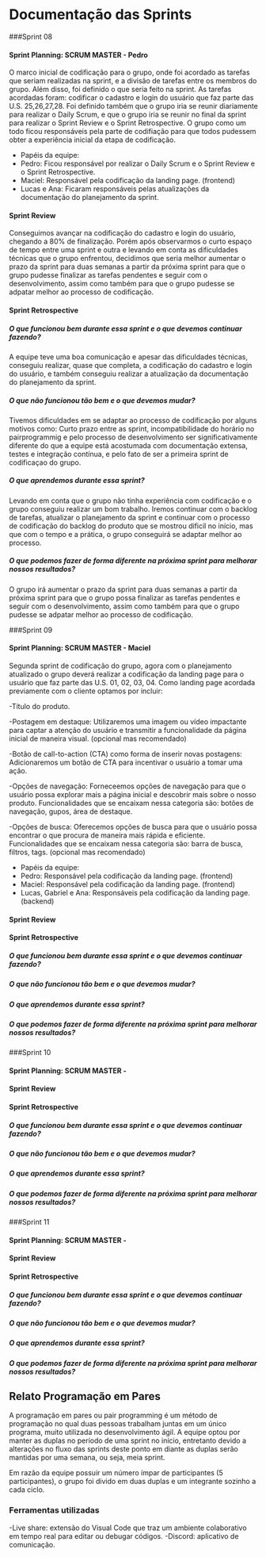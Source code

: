 # Documentação das Sprints

###Sprint 08

#### **Sprint Planning**: SCRUM MASTER - Pedro
O marco inicial de codificação para o grupo, onde foi acordado as tarefas que seriam realizadas na sprint, e a divisão de tarefas entre os membros do grupo. Além disso, foi definido o que seria feito na sprint. As tarefas acordadas foram: codificar o cadastro e login do usuário que faz parte das U.S. 25,26,27,28. Foi definido também que o grupo iria se reunir diariamente para realizar o Daily Scrum, e que o grupo iria se reunir no final da sprint para realizar o Sprint Review e o Sprint Retrospective.
O grupo como um todo ficou responsáveis pela parte de codifiação para que todos pudessem obter a experiência inicial da etapa de codificação.

- Papéis da equipe:
 - Pedro: Ficou responsável por realizar o Daily Scrum e o Sprint Review e o Sprint Retrospective.
 - Maciel: Responsável pela codificação da landing page. (frontend)
 - Lucas e Ana: Ficaram responsáveis pelas atualizações da documentação do planejamento da sprint.

#### **Sprint Review** 
Conseguimos avançar na codificação do cadastro e login do usuário, chegando a 80% de finalização. Porém após observarmos o curto espaço de tempo entre uma sprint e outra e levando em conta as dificuldades técnicas que o grupo enfrentou, decidimos que seria melhor aumentar o prazo da sprint para duas semanas a partir da próxima sprint para que o grupo pudesse finalizar as tarefas pendentes e seguir com o desenvolvimento, assim como também para que o grupo pudesse se adpatar melhor ao processo de codificação. 

#### **Sprint Retrospective**
##### O que funcionou bem durante essa sprint e o que devemos continuar fazendo?
A equipe teve uma boa comunicação e apesar das dificuldades técnicas, conseguiu realizar, quase que completa, a codificação do cadastro e login do usuário, e também conseguiu realizar a atualização da documentação do planejamento da sprint. 

##### O que não funcionou tão bem e o que devemos mudar?
Tivemos dificuldades em se adaptar ao processo de codificação por alguns motivos como: Curto prazo entre as sprint, incompatibilidade do horário no pairprogrammig e pelo processo de desenvolvimento ser significativamente diferente do que a equipe está acostumada com documentação extensa, testes e integração contínua, e pelo fato de ser a primeira sprint de codificaçao do grupo. 

##### O que aprendemos durante essa sprint?
Levando em conta que o grupo não tinha experiência com codificação e o grupo conseguiu realizar um bom trabalho. Iremos continuar com o backlog de tarefas, atualizar o planejamento da sprint e continuar com o processo de codificação do backlog do produto que se mostrou dificil no início, mas que com o tempo e a prática, o grupo conseguirá se adaptar melhor ao processo.

##### O que podemos fazer de forma diferente na próxima sprint para melhorar nossos resultados?
O grupo irá aumentar o prazo da sprint para duas semanas a partir da próxima sprint para que o grupo possa finalizar as tarefas pendentes e seguir com o desenvolvimento, assim como também para que o grupo pudesse se adpatar melhor ao processo de codificação.



###Sprint 09

#### **Sprint Planning**: SCRUM MASTER - Maciel
Segunda sprint de codificação do grupo, agora com o planejamento atualizado o grupo deverá realizar a codificação da landing page para o usuário que faz parte das U.S. 01, 02, 03, 04. Como landing page acordada previamente com o cliente optamos por incluir:

-Título do produto.

-Postagem em destaque: Utilizaremos uma imagem ou vídeo impactante para captar a atenção do usuário e transmitir a funcionalidade da página inicial de maneira visual. (opcional mas recomendado)

-Botão de call-to-action (CTA) como forma de inserir novas postagens: Adicionaremos um botão de CTA para incentivar o usuário a tomar uma ação.

-Opções de navegação: Forneceemos opções de navegação para que o usuário possa explorar mais a página inicial e descobrir mais sobre o nosso produto. Funcionalidades que se encaixam nessa categoria são: botões de navegação, gupos, área de destaque.

-Opções de busca: Oferecemos opções de busca para que o usuário possa encontrar o que procura de maneira mais rápida e eficiente. Funcionalidades que se encaixam nessa categoria são: barra de busca, filtros, tags. (opcional mas recomendado)

- Papéis da equipe:
 - Pedro: Responsável pela codificação da landing page. (frontend)
 - Maciel: Responsável pela codificação da landing page. (frontend)
 - Lucas, Gabriel e Ana: Responsáveis pela codificação da landing page. (backend)


#### **Sprint Review** 


#### **Sprint Retrospective**
##### O que funcionou bem durante essa sprint e o que devemos continuar fazendo?


##### O que não funcionou tão bem e o que devemos mudar?
 

##### O que aprendemos durante essa sprint?


##### O que podemos fazer de forma diferente na próxima sprint para melhorar nossos resultados?



###Sprint 10

#### **Sprint Planning**: SCRUM MASTER - 

#### **Sprint Review** 


#### **Sprint Retrospective**
##### O que funcionou bem durante essa sprint e o que devemos continuar fazendo?


##### O que não funcionou tão bem e o que devemos mudar?
 

##### O que aprendemos durante essa sprint?


##### O que podemos fazer de forma diferente na próxima sprint para melhorar nossos resultados?

###Sprint 11

#### **Sprint Planning**: SCRUM MASTER - 

#### **Sprint Review** 


#### **Sprint Retrospective**
##### O que funcionou bem durante essa sprint e o que devemos continuar fazendo?


##### O que não funcionou tão bem e o que devemos mudar?
 

##### O que aprendemos durante essa sprint?


##### O que podemos fazer de forma diferente na próxima sprint para melhorar nossos resultados?

## **Relato Programação em Pares**

A programação em pares ou pair programming é um método de programação no qual duas pessoas trabalham juntas em um único programa, muito utilizada no desenvolvimento ágil. A equipe optou por manter as duplas no período de uma sprint no início, entretanto devido a alterações no fluxo das sprints deste ponto em diante as duplas serão mantidas por uma semana, ou seja, meia sprint.  

Em razão da equipe possuir um número ímpar de participantes (5 participantes), o grupo foi divido em duas duplas e um integrante sozinho a cada ciclo. 

 
### **Ferramentas utilizadas**

-Live share: extensão do Visual Code que traz um ambiente colaborativo em tempo real para editar ou debugar códigos. 
-Discord: aplicativo de comunicação. 
